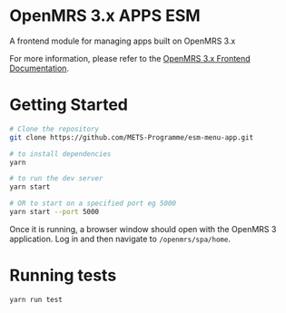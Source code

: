 # OpenMRS 3.x APPS ESM

A frontend module for managing apps built on OpenMRS 3.x 


For more information, please refer to the 
[OpenMRS 3.x Frontend Documentation](https://openmrs.github.io/openmrs-esm-core/#/).

# Getting Started

```sh
# Clone the repository
git clone https://github.com/METS-Programme/esm-menu-app.git

# to install dependencies
yarn

# to run the dev server
yarn start

# OR to start on a specified port eg 5000
yarn start --port 5000
```

Once it is running, a browser window
should open with the OpenMRS 3 application. Log in and then navigate to
`/openmrs/spa/home`.

# Running tests
```
yarn run test
```
